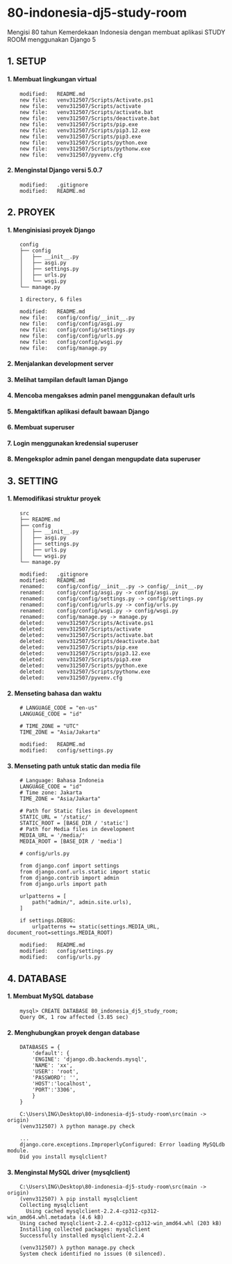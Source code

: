 # 80-indonesia-dj5-study-room
Mengisi 80 tahun Kemerdekaan Indonesia dengan membuat aplikasi STUDY ROOM menggunakan Django 5


## 1. SETUP

#### 1. Membuat lingkungan virtual

        modified:   README.md
        new file:   venv312507/Scripts/Activate.ps1
        new file:   venv312507/Scripts/activate
        new file:   venv312507/Scripts/activate.bat
        new file:   venv312507/Scripts/deactivate.bat
        new file:   venv312507/Scripts/pip.exe
        new file:   venv312507/Scripts/pip3.12.exe
        new file:   venv312507/Scripts/pip3.exe
        new file:   venv312507/Scripts/python.exe
        new file:   venv312507/Scripts/pythonw.exe
        new file:   venv312507/pyvenv.cfg

#### 2. Menginstal Django versi 5.0.7

        modified:   .gitignore
        modified:   README.md


## 2. PROYEK

#### 1. Menginisiasi proyek Django

        config
        ├── config
        │   ├── __init__.py
        │   ├── asgi.py
        │   ├── settings.py
        │   ├── urls.py
        │   └── wsgi.py
        └── manage.py

        1 directory, 6 files

        modified:   README.md
        new file:   config/config/__init__.py
        new file:   config/config/asgi.py
        new file:   config/config/settings.py
        new file:   config/config/urls.py
        new file:   config/config/wsgi.py
        new file:   config/manage.py

#### 2. Menjalankan development server 

#### 3. Melihat tampilan default laman Django 

#### 4. Mencoba mengakses admin panel menggunakan default urls 

#### 5. Mengaktifkan aplikasi default bawaan Django 

#### 6. Membuat superuser

#### 7. Login menggunakan kredensial superuser

#### 8. Mengeksplor admin panel dengan mengupdate data superuser 


## 3. SETTING

#### 1. Memodifikasi struktur proyek

        src
        ├── README.md
        ├── config
        │   ├── __init__.py
        │   ├── asgi.py
        │   ├── settings.py
        │   ├── urls.py
        │   └── wsgi.py
        └── manage.py

        modified:   .gitignore
        modified:   README.md
        renamed:    config/config/__init__.py -> config/__init__.py
        renamed:    config/config/asgi.py -> config/asgi.py
        renamed:    config/config/settings.py -> config/settings.py
        renamed:    config/config/urls.py -> config/urls.py
        renamed:    config/config/wsgi.py -> config/wsgi.py
        renamed:    config/manage.py -> manage.py
        deleted:    venv312507/Scripts/Activate.ps1
        deleted:    venv312507/Scripts/activate
        deleted:    venv312507/Scripts/activate.bat
        deleted:    venv312507/Scripts/deactivate.bat
        deleted:    venv312507/Scripts/pip.exe
        deleted:    venv312507/Scripts/pip3.12.exe
        deleted:    venv312507/Scripts/pip3.exe
        deleted:    venv312507/Scripts/python.exe
        deleted:    venv312507/Scripts/pythonw.exe
        deleted:    venv312507/pyvenv.cfg

#### 2. Menseting bahasa dan waktu

        # LANGUAGE_CODE = "en-us"
        LANGUAGE_CODE = "id"

        # TIME_ZONE = "UTC"
        TIME_ZONE = "Asia/Jakarta"

        modified:   README.md
        modified:   config/settings.py

#### 3. Menseting path untuk static dan media file

        # Language: Bahasa Indoneia
        LANGUAGE_CODE = "id"
        # Time zone: Jakarta
        TIME_ZONE = "Asia/Jakarta"

        # Path for Static files in development
        STATIC_URL = '/static/'
        STATIC_ROOT = [BASE_DIR / 'static'] 
        # Path for Media files in development
        MEDIA_URL = '/media/'
        MEDIA_ROOT = [BASE_DIR / 'media']

        # config/urls.py

        from django.conf import settings
        from django.conf.urls.static import static
        from django.contrib import admin
        from django.urls import path

        urlpatterns = [
            path("admin/", admin.site.urls),
        ]

        if settings.DEBUG:
            urlpatterns += static(settings.MEDIA_URL, document_root=settings.MEDIA_ROOT)

        modified:   README.md
        modified:   config/settings.py
        modified:   config/urls.py


## 4. DATABASE

#### 1. Membuat MySQL database

        mysql> CREATE DATABASE 80_indonesia_dj5_study_room;
        Query OK, 1 row affected (3.85 sec)

#### 2. Menghubungkan proyek dengan database

        DATABASES = {
            'default': {
            'ENGINE': 'django.db.backends.mysql',
            'NAME': 'xx',
            'USER': 'root',
            'PASSWORD': '',
            'HOST':'localhost',
            'PORT':'3306',
            }
        }

        C:\Users\ING\Desktop\80-indonesia-dj5-study-room\src(main -> origin)
        (venv312507) λ python manage.py check

        ...
        django.core.exceptions.ImproperlyConfigured: Error loading MySQLdb module.
        Did you install mysqlclient?

#### 3. Menginstal MySQL driver (mysqlclient)

        C:\Users\ING\Desktop\80-indonesia-dj5-study-room\src(main -> origin)
        (venv312507) λ pip install mysqlclient
        Collecting mysqlclient
          Using cached mysqlclient-2.2.4-cp312-cp312-win_amd64.whl.metadata (4.6 kB)
        Using cached mysqlclient-2.2.4-cp312-cp312-win_amd64.whl (203 kB)
        Installing collected packages: mysqlclient
        Successfully installed mysqlclient-2.2.4

        (venv312507) λ python manage.py check
        System check identified no issues (0 silenced).